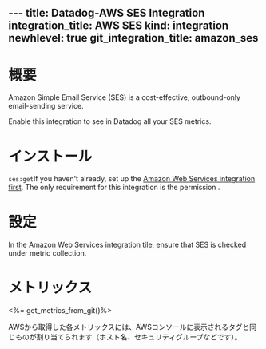 --- title: Datadog-AWS SES Integration integration_title: AWS SES kind: integration newhlevel: true
git_integration_title: amazon_ses
---

# 概要

Amazon Simple Email Service (SES) is a cost-effective, outbound-only email-sending service.

Enable this integration to see in Datadog all your SES metrics.

# インストール

`ses:get`If you haven't already, set up the [Amazon Web Services integration first](/integrations/aws). The only requirement for this integration is the permission .

# 設定

In the Amazon Web Services integration tile, ensure that SES is checked under metric collection.

# メトリックス

<%= get_metrics_from_git()%>

AWSから取得した各メトリックスには、AWSコンソールに表示されるタグと同じものが割り当てられます（ホスト名、セキュリティグループなどです）。

